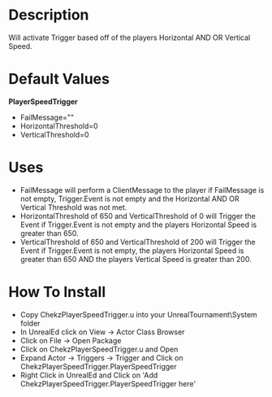 Description
===============

Will activate Trigger based off of the players Horizontal AND OR Vertical Speed.

Default Values
===============

**PlayerSpeedTrigger**
- FailMessage=""
- HorizontalThreshold=0
- VerticalThreshold=0

Uses
===============

- FailMessage will perform a ClientMessage to the player if FailMessage is not empty, Trigger.Event is not empty and the Horizontal AND OR Vertical Threshold was not met.
- HorizontalThreshold of 650 and VerticalThreshold of 0 will Trigger the Event if Trigger.Event is not empty and the players Horizontal Speed is greater than 650.
- VerticalThreshold of 650 and VerticalThreshold of 200 will Trigger the Event if Trigger.Event is not empty, the players Horizontal Speed is greater than 650 AND the players Vertical Speed is greater than 200.

How To Install
===============

- Copy ChekzPlayerSpeedTrigger.u into your UnrealTournament\\System folder
- In UnrealEd click on View -> Actor Class Browser
- Click on File -> Open Package
- Click on ChekzPlayerSpeedTrigger.u and Open
- Expand Actor -> Triggers -> Trigger and Click on ChekzPlayerSpeedTrigger.PlayerSpeedTrigger
- Right Click in UnrealEd and Click on 'Add ChekzPlayerSpeedTrigger.PlayerSpeedTrigger here'
